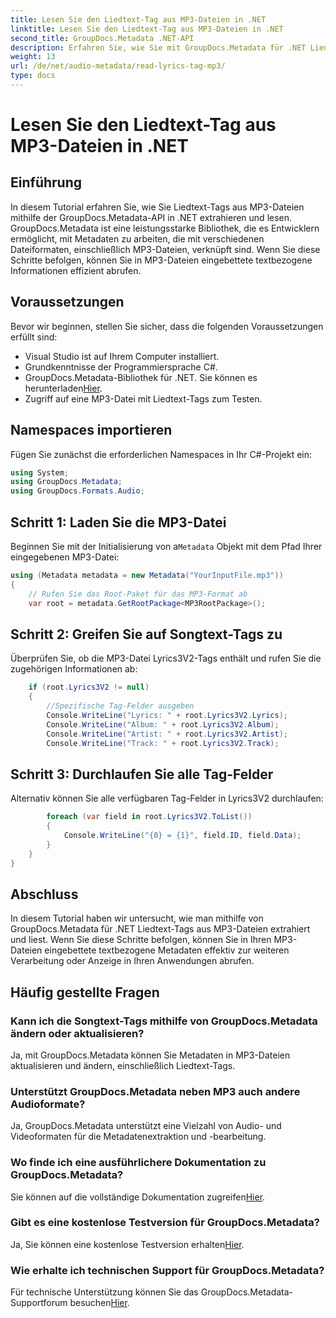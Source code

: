 ```yaml
---
title: Lesen Sie den Liedtext-Tag aus MP3-Dateien in .NET
linktitle: Lesen Sie den Liedtext-Tag aus MP3-Dateien in .NET
second_title: GroupDocs.Metadata .NET-API
description: Erfahren Sie, wie Sie mit GroupDocs.Metadata für .NET Liedtext-Tags aus MP3-Dateien extrahieren. Folgen Sie unserem Schritt-für-Schritt-Tutorial.
weight: 13
url: /de/net/audio-metadata/read-lyrics-tag-mp3/
type: docs
---
```

# Lesen Sie den Liedtext-Tag aus MP3-Dateien in .NET

## Einführung
In diesem Tutorial erfahren Sie, wie Sie Liedtext-Tags aus MP3-Dateien mithilfe der GroupDocs.Metadata-API in .NET extrahieren und lesen. GroupDocs.Metadata ist eine leistungsstarke Bibliothek, die es Entwicklern ermöglicht, mit Metadaten zu arbeiten, die mit verschiedenen Dateiformaten, einschließlich MP3-Dateien, verknüpft sind. Wenn Sie diese Schritte befolgen, können Sie in MP3-Dateien eingebettete textbezogene Informationen effizient abrufen.
## Voraussetzungen
Bevor wir beginnen, stellen Sie sicher, dass die folgenden Voraussetzungen erfüllt sind:
- Visual Studio ist auf Ihrem Computer installiert.
- Grundkenntnisse der Programmiersprache C#.
-  GroupDocs.Metadata-Bibliothek für .NET. Sie können es herunterladen[Hier](https://releases.groupdocs.com/metadata/net/).
- Zugriff auf eine MP3-Datei mit Liedtext-Tags zum Testen.

## Namespaces importieren
Fügen Sie zunächst die erforderlichen Namespaces in Ihr C#-Projekt ein:
```csharp
using System;
using GroupDocs.Metadata;
using GroupDocs.Formats.Audio;
```
## Schritt 1: Laden Sie die MP3-Datei
 Beginnen Sie mit der Initialisierung von a`Metadata` Objekt mit dem Pfad Ihrer eingegebenen MP3-Datei:
```csharp
using (Metadata metadata = new Metadata("YourInputFile.mp3"))
{
    // Rufen Sie das Root-Paket für das MP3-Format ab
    var root = metadata.GetRootPackage<MP3RootPackage>();
```
## Schritt 2: Greifen Sie auf Songtext-Tags zu
Überprüfen Sie, ob die MP3-Datei Lyrics3V2-Tags enthält und rufen Sie die zugehörigen Informationen ab:
```csharp
    if (root.Lyrics3V2 != null)
    {
        //Spezifische Tag-Felder ausgeben
        Console.WriteLine("Lyrics: " + root.Lyrics3V2.Lyrics);
        Console.WriteLine("Album: " + root.Lyrics3V2.Album);
        Console.WriteLine("Artist: " + root.Lyrics3V2.Artist);
        Console.WriteLine("Track: " + root.Lyrics3V2.Track);
```
## Schritt 3: Durchlaufen Sie alle Tag-Felder
Alternativ können Sie alle verfügbaren Tag-Felder in Lyrics3V2 durchlaufen:
```csharp
        foreach (var field in root.Lyrics3V2.ToList())
        {
            Console.WriteLine("{0} = {1}", field.ID, field.Data);
        }
    }
}
```

## Abschluss
In diesem Tutorial haben wir untersucht, wie man mithilfe von GroupDocs.Metadata für .NET Liedtext-Tags aus MP3-Dateien extrahiert und liest. Wenn Sie diese Schritte befolgen, können Sie in Ihren MP3-Dateien eingebettete textbezogene Metadaten effektiv zur weiteren Verarbeitung oder Anzeige in Ihren Anwendungen abrufen.

## Häufig gestellte Fragen
### Kann ich die Songtext-Tags mithilfe von GroupDocs.Metadata ändern oder aktualisieren?
Ja, mit GroupDocs.Metadata können Sie Metadaten in MP3-Dateien aktualisieren und ändern, einschließlich Liedtext-Tags.
### Unterstützt GroupDocs.Metadata neben MP3 auch andere Audioformate?
Ja, GroupDocs.Metadata unterstützt eine Vielzahl von Audio- und Videoformaten für die Metadatenextraktion und -bearbeitung.
### Wo finde ich eine ausführlichere Dokumentation zu GroupDocs.Metadata?
 Sie können auf die vollständige Dokumentation zugreifen[Hier](https://tutorials.groupdocs.com/metadata/net/).
### Gibt es eine kostenlose Testversion für GroupDocs.Metadata?
 Ja, Sie können eine kostenlose Testversion erhalten[Hier](https://releases.groupdocs.com/).
### Wie erhalte ich technischen Support für GroupDocs.Metadata?
 Für technische Unterstützung können Sie das GroupDocs.Metadata-Supportforum besuchen[Hier](https://forum.groupdocs.com/c/metadata/14).
